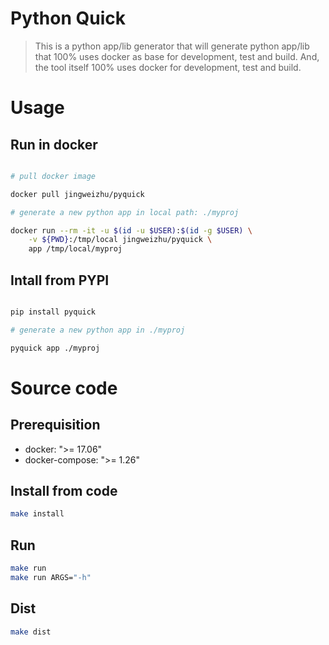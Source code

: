 # Python Quick

> This is a python app/lib generator that will generate python app/lib that 100% uses docker as base for development, test and build.
> And, the tool itself 100% uses docker for development, test and build.


# Usage


## Run in docker

```bash

# pull docker image

docker pull jingweizhu/pyquick

# generate a new python app in local path: ./myproj

docker run --rm -it -u $(id -u $USER):$(id -g $USER) \
    -v ${PWD}:/tmp/local jingweizhu/pyquick \
    app /tmp/local/myproj

```


## Intall from PYPI

```bash

pip install pyquick

# generate a new python app in ./myproj

pyquick app ./myproj

```


# Source code

## Prerequisition
* docker: ">= 17.06"
* docker-compose: ">= 1.26"

## Install from code
```bash
make install
```

## Run
```bash
make run
make run ARGS="-h"
```

## Dist
```bash
make dist
```
